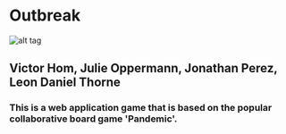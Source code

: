 # Outbreak
![alt tag](http://imgur.com/gallery/yEqC9)
## Victor Hom, Julie Oppermann, Jonathan Perez, Leon Daniel Thorne
### This is a web application game that is based on the popular collaborative board game 'Pandemic'.
